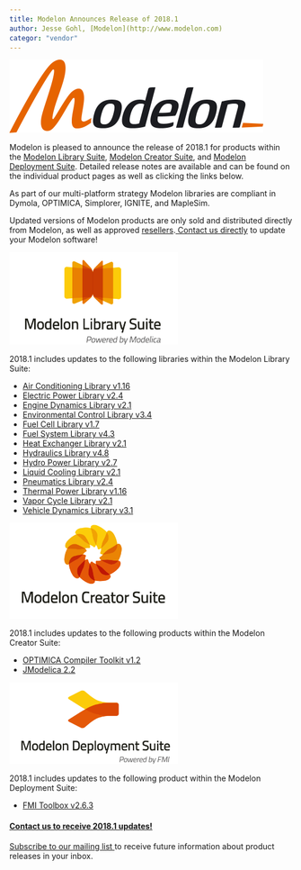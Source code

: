 ```yaml
---
title: Modelon Announces Release of 2018.1
author: Jesse Gohl, [Modelon](http://www.modelon.com)
categor: "vendor"
---
```

<a href="http://www.modelon.com"><img src="Modelon_2011_Flat_RGB.png" width="452" height="130" class="" alt=""></a>

Modelon is pleased to announce the release of 2018.1 for products within the <a href="http://www.modelon.com/products/modelon-library-suite/" title="Opens internal link in current window" class="internal-link">Modelon Library Suite</a>, <a href="http://www.modelon.com/products/modelon-creator-suite/" title="Opens internal link in current window" class="internal-link">Modelon Creator Suite</a>, and <a href="http://www.modelon.com/products/modelon-deployment-suite/" title="Opens internal link in current window" class="internal-link">Modelon Deployment Suite</a>. Detailed release notes are available and can be found on the individual product pages as well as clicking the links below.&nbsp; 

As part of our multi-platform strategy Modelon libraries are compliant in Dymola, OPTIMICA, Simplorer, IGNITE, and MapleSim. 

Updated versions of Modelon products are only sold and distributed directly from Modelon, as well as approved <a href="http://www.modelon.com/about-modelon/contact/resellers/" title="Opens internal link in current window" class="internal-link">resellers</a>.<a href="http://www.modelon.com/about-modelon/contact/sales-and-inquiries/" title="Opens internal link in current window" class="internal-link"> Contact us directly</a> to update your Modelon software! 

<a href="http://www.modelon.com/products/modelon-library-suite/"><img src="Modelon_Library_Suite_logo.png" width="300" height="164" class="" alt=""></a>

2018.1 includes updates to the following libraries within the Modelon Library Suite:

- <a href="http://www.modelon.com/products/modelon-library-suite/air-conditioning-library/air-conditioning-library-release-information/" title="Opens internal link in current window" class="internal-link">Air Conditioning Library v1.16</a>
- <a href="http://www.modelon.com/products/modelon-library-suite/electric-power-library/electric-power-library-release-information/" title="Opens internal link in current window" class="internal-link">Electric Power Library v2.4</a>
- <a href="http://www.modelon.com/products/modelon-library-suite/engine-dynamics-library/engine-dynamics-library-release-information/" title="Opens internal link in current window" class="internal-link">Engine Dynamics Library v2.1</a>
- <a href="http://www.modelon.com/products/modelon-library-suite/environmental-control-library/environmental-control-library-release-information/" title="Opens internal link in current window" class="internal-link">Environmental Control Library v3.4</a>
- <a href="http://www.modelon.com/products/modelon-library-suite/fuel-cell-library-release-information/" title="Opens internal link in current window" class="internal-link">Fuel Cell Library v1.7</a>
- <a href="http://www.modelon.com/products/modelon-library-suite/fuel-system-library/fuel-system-library-release-information/" title="Opens internal link in current window" class="internal-link">Fuel System Library v4.3</a>
- <a href="http://www.modelon.com/products/modelon-library-suite/heat-exchanger-library/heat-exchanger-library-release-information/" title="Opens internal link in current window" class="internal-link">Heat Exchanger Library v2.1</a>
- <a href="http://www.modelon.com/products/modelon-library-suite/hydraulics-library-release-information/" title="Opens internal link in current window" class="internal-link">Hydraulics Library v4.8</a>
- <a href="http://www.modelon.com/products/modelon-library-suite/hydro-power-library/hydro-power-library-release-information/" title="Opens internal link in current window" class="internal-link">Hydro Power Library v2.7</a>
- <a href="http://www.modelon.com/products/modelon-library-suite/liquid-cooling-library/liquid-cooling-library-release-information/" title="Opens internal link in current window" class="internal-link">Liquid Cooling Library v2.1</a>
- <a href="http://www.modelon.com/products/modelon-library-suite/pneumatics-library-release-information/" title="Opens internal link in current window" class="internal-link">Pneumatics Library v2.4</a>
- <a href="http://www.modelon.com/products/modelon-library-suite/thermal-power-library-release-information/" title="Opens internal link in current window" class="internal-link">Thermal Power Library v1.16</a>
- <a href="http://www.modelon.com/products/modelon-library-suite/vapor-cycle-library/vapor-cycle-library-release-information/" title="Opens internal link in current window" class="internal-link">Vapor Cycle Library v2.1</a>
- <a href="http://www.modelon.com/products/modelon-library-suite/vehicle-dynamics-library-release-information/" title="Opens internal link in current window" class="internal-link">Vehicle Dynamics Library v3.1</a>

<a href="http://www.modelon.com/products/modelon-creator-suite/"><img src="Modelon_Creator_Suite_Logo.png" width="300" height="170" class="" alt=""></a>

2018.1 includes updates to the following products within the Modelon Creator Suite:
- <a href="http://www.modelon.com/products/optimica-compiler-toolkit-release-information/" title="Opens internal link in current window" class="internal-link">OPTIMICA Compiler Toolkit v1.2</a>
- <a href="http://www.jmodelica.org/" title="Opens external link in new window" target="_blank" class="external-link-new-window">JModelica 2.2</a>

<a href="http://www.modelon.com/products/modelon-deployment-suite/"><img src="Modelon_Deployment_Suite_logo.png" width="300" height="145" class="" alt=""></a>

2018.1 includes updates to the following product within the Modelon Deployment Suite:
- <a href="http://www.modelon.com/products/modelon-deployment-suite/fmit-toolbox-for-matlabsimulink-release-information/" title="Opens internal link in current window" class="internal-link">FMI Toolbox v2.6.3</a>

<h4><a href="http://www.modelon.com/about-modelon/contact/sales-and-inquiries/" title="Opens internal link in current window" class="internal-link">Contact us to receive 2018.1 updates!</a></h4>

<a href="http://web.modelon.com/cn/aavt4/subscribe-newsletter" title="Opens external link in new window" target="_blank" class="external-link-new-window">Subscribe to our mailing list&nbsp;</a>to receive future information about product releases in your inbox.</a>
